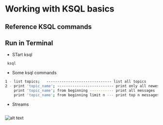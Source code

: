 
# Working with KSQL basics

## Reference KSQL commands 
###  

## Run in Terminal

* STart ksql
```bash
 ksql
```

* Some ksql commands
```bash
1 - list topics;   ------------------------------ list all topics
2 - print 'topic_name'; -------------------------- print only all newest messages
    print 'topic_name'; from beginning ----------- print all messages
    print 'topic_name'; from beginning limit n --- print top n messages
```

* Streams
```bash
```
![alt text](https://achong.blob.core.windows.net/gitimages/streams.PNG)
